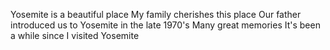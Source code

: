 Yosemite is a beautiful place
My family cherishes this place
Our father introduced us to Yosemite in the late 1970's
Many great memories
It's been a while since I visited Yosemite
